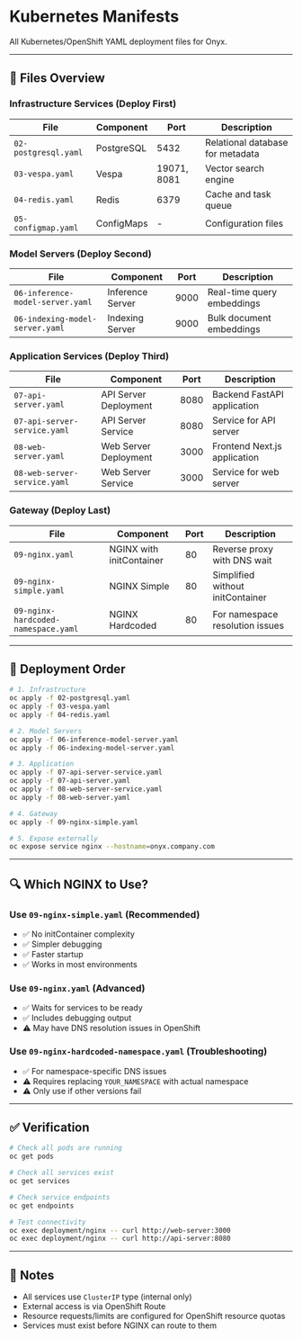# Kubernetes Manifests

All Kubernetes/OpenShift YAML deployment files for Onyx.

---

## 📁 Files Overview

### Infrastructure Services (Deploy First)

| File | Component | Port | Description |
|------|-----------|------|-------------|
| `02-postgresql.yaml` | PostgreSQL | 5432 | Relational database for metadata |
| `03-vespa.yaml` | Vespa | 19071, 8081 | Vector search engine |
| `04-redis.yaml` | Redis | 6379 | Cache and task queue |
| `05-configmap.yaml` | ConfigMaps | - | Configuration files |

### Model Servers (Deploy Second)

| File | Component | Port | Description |
|------|-----------|------|-------------|
| `06-inference-model-server.yaml` | Inference Server | 9000 | Real-time query embeddings |
| `06-indexing-model-server.yaml` | Indexing Server | 9000 | Bulk document embeddings |

### Application Services (Deploy Third)

| File | Component | Port | Description |
|------|-----------|------|-------------|
| `07-api-server.yaml` | API Server Deployment | 8080 | Backend FastAPI application |
| `07-api-server-service.yaml` | API Server Service | 8080 | Service for API server |
| `08-web-server.yaml` | Web Server Deployment | 3000 | Frontend Next.js application |
| `08-web-server-service.yaml` | Web Server Service | 3000 | Service for web server |

### Gateway (Deploy Last)

| File | Component | Port | Description |
|------|-----------|------|-------------|
| `09-nginx.yaml` | NGINX with initContainer | 80 | Reverse proxy with DNS wait |
| `09-nginx-simple.yaml` | NGINX Simple | 80 | Simplified without initContainer |
| `09-nginx-hardcoded-namespace.yaml` | NGINX Hardcoded | 80 | For namespace resolution issues |

---

## 🚀 Deployment Order

```bash
# 1. Infrastructure
oc apply -f 02-postgresql.yaml
oc apply -f 03-vespa.yaml
oc apply -f 04-redis.yaml

# 2. Model Servers
oc apply -f 06-inference-model-server.yaml
oc apply -f 06-indexing-model-server.yaml

# 3. Application
oc apply -f 07-api-server-service.yaml
oc apply -f 07-api-server.yaml
oc apply -f 08-web-server-service.yaml
oc apply -f 08-web-server.yaml

# 4. Gateway
oc apply -f 09-nginx-simple.yaml

# 5. Expose externally
oc expose service nginx --hostname=onyx.company.com
```

---

## 🔍 Which NGINX to Use?

### Use `09-nginx-simple.yaml` (Recommended)
- ✅ No initContainer complexity
- ✅ Simpler debugging
- ✅ Faster startup
- ✅ Works in most environments

### Use `09-nginx.yaml` (Advanced)
- ✅ Waits for services to be ready
- ✅ Includes debugging output
- ⚠️ May have DNS resolution issues in OpenShift

### Use `09-nginx-hardcoded-namespace.yaml` (Troubleshooting)
- ✅ For namespace-specific DNS issues
- ⚠️ Requires replacing `YOUR_NAMESPACE` with actual namespace
- ⚠️ Only use if other versions fail

---

## ✅ Verification

```bash
# Check all pods are running
oc get pods

# Check all services exist
oc get services

# Check service endpoints
oc get endpoints

# Test connectivity
oc exec deployment/nginx -- curl http://web-server:3000
oc exec deployment/nginx -- curl http://api-server:8080
```

---

## 📝 Notes

- All services use `ClusterIP` type (internal only)
- External access is via OpenShift Route
- Resource requests/limits are configured for OpenShift resource quotas
- Services must exist before NGINX can route to them
